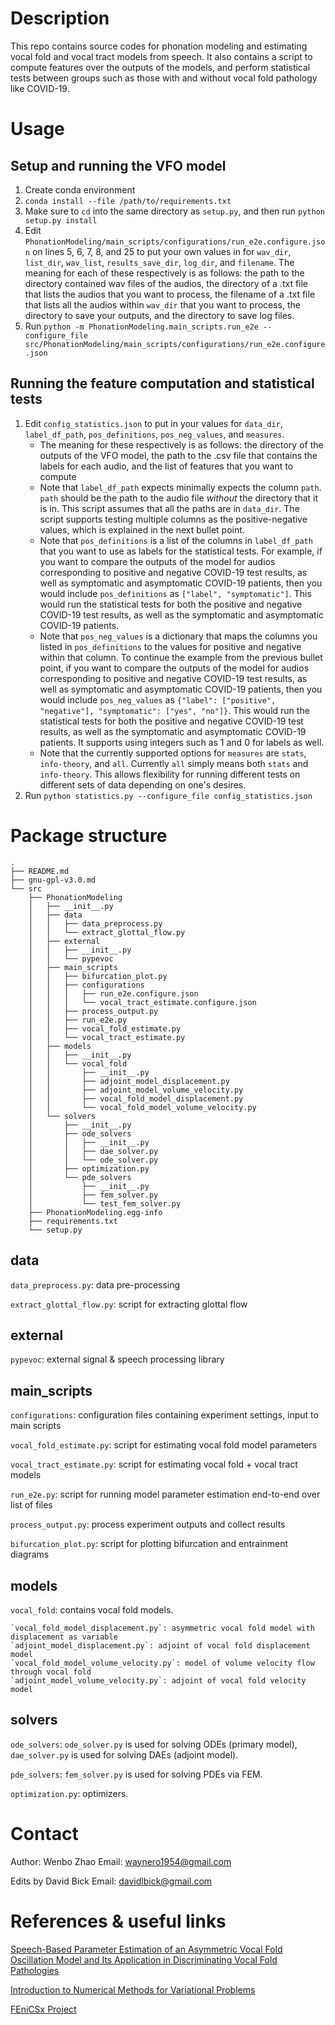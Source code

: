 # Description

This repo contains source codes for phonation modeling and estimating vocal fold and vocal tract models from speech. It also contains a script to compute features over the outputs of the models, and perform statistical tests between groups such as those with and without vocal fold pathology like COVID-19. 

# Usage

## Setup and running the VFO model 
1. Create conda environment 
2. `conda install --file /path/to/requirements.txt`
3. Make sure to `cd` into the same directory as `setup.py`, and then run `python setup.py install`
4. Edit `PhonationModeling/main_scripts/configurations/run_e2e.configure.json` on lines 5, 6, 7, 8, and 25 to put your own values in for `wav_dir`, `list_dir`, `wav_list`, `results_save_dir`, `log_dir`, and `filename`. The meaning for each of these respectively is as follows: the path to the directory contained wav files of the audios, the directory of a .txt file that lists the audios that you want to process, the filename of a .txt file that lists all the audios within `wav_dir` that you want to process, the directory to save your outputs, and the directory to save log files.
5. Run `python -m PhonationModeling.main_scripts.run_e2e --configure_file src/PhonationModeling/main_scripts/configurations/run_e2e.configure.json`

## Running the feature computation and statistical tests
1. Edit `config_statistics.json` to put in your values for `data_dir`, `label_df_path`, `pos_definitions`, `pos_neg_values`, and `measures`. 
    * The meaning for these respectively is as follows: the directory of the outputs of the VFO model, the path to the .csv file that contains the labels for each audio, and the list of features that you want to compute
    * Note that `label_df_path` expects minimally expects the column `path`. `path` should be the path to the audio file _without_ the directory that it is in. This script assumes that all the paths are in `data_dir`. The script supports testing multiple columns as the positive-negative values, which is explained in the next bullet point.
    * Note that `pos_definitions` is a list of the columns in `label_df_path` that you want to use as labels for the statistical tests. For example, if you want to compare the outputs of the model for audios corresponding to positive and negative COVID-19 test results, as well as symptomatic and asymptomatic COVID-19 patients, then you would include `pos_definitions` as `["label", "symptomatic"]`. This would run the statistical tests for both the positive and negative COVID-19 test results, as well as the symptomatic and asymptomatic COVID-19 patients.
    * Note that `pos_neg_values` is a dictionary that maps the columns you listed in `pos_definitions` to the values for positive and negative within that column. To continue the example from the previous bullet point, if you want to compare the outputs of the model for audios corresponding to positive and negative COVID-19 test results, as well as symptomatic and asymptomatic COVID-19 patients, then you would include `pos_neg_values` as `{"label": ["positive", "negative"], "symptomatic": ["yes", "no"]}`. This would run the statistical tests for both the positive and negative COVID-19 test results, as well as the symptomatic and asymptomatic COVID-19 patients. It supports using integers such as 1 and 0 for labels as well. 
    * Note that the currently supported options for `measures` are `stats`, `info-theory`, and `all`. Currently `all` simply means both `stats` and `info-theory`. This allows flexibility for running different tests on different sets of data depending on one's desires.
2. Run `python statistics.py --configure_file config_statistics.json`

# Package structure
```
.
├── README.md
├── gnu-gpl-v3.0.md
└── src
    ├── PhonationModeling
    │   ├── __init__.py
    │   ├── data
    │   │   ├── data_preprocess.py
    │   │   └── extract_glottal_flow.py
    │   ├── external
    │   │   ├── __init__.py
    │   │   └── pypevoc
    │   ├── main_scripts
    │   │   ├── bifurcation_plot.py
    │   │   ├── configurations
    │   │   │   ├── run_e2e.configure.json
    │   │   │   └── vocal_tract_estimate.configure.json
    │   │   ├── process_output.py
    │   │   ├── run_e2e.py
    │   │   ├── vocal_fold_estimate.py
    │   │   └── vocal_tract_estimate.py
    │   ├── models
    │   │   ├── __init__.py
    │   │   └── vocal_fold
    │   │       ├── __init__.py
    │   │       ├── adjoint_model_displacement.py
    │   │       ├── adjoint_model_volume_velocity.py
    │   │       ├── vocal_fold_model_displacement.py
    │   │       └── vocal_fold_model_volume_velocity.py
    │   └── solvers
    │       ├── __init__.py
    │       ├── ode_solvers
    │       │   ├── __init__.py
    │       │   ├── dae_solver.py
    │       │   └── ode_solver.py
    │       ├── optimization.py
    │       └── pde_solvers
    │           ├── __init__.py
    │           ├── fem_solver.py
    │           └── test_fem_solver.py
    ├── PhonationModeling.egg-info
    ├── requirements.txt
    └── setup.py
```

## data
`data_preprocess.py`: data pre-processing

`extract_glottal_flow.py`: script for extracting glottal flow

## external
`pypevoc`: external signal & speech processing library

## main_scripts
`configurations`: configuration files containing experiment settings, input to main scripts

`vocal_fold_estimate.py`: script for estimating vocal fold model parameters

`vocal_tract_estimate.py`: script for estimating vocal fold + vocal tract models

`run_e2e.py`: script for running model parameter estimation end-to-end over list of files

`process_output.py`: process experiment outputs and collect results

`bifurcation_plot.py`: script for plotting bifurcation and entrainment diagrams

## models
`vocal_fold`: contains vocal fold models. 
    
    `vocal_fold_model_displacement.py`: asymmetric vocal fold model with displacement as variable
    `adjoint_model_displacement.py`: adjoint of vocal fold displacement model
    `vocal_fold_model_volume_velocity.py`: model of volume velocity flow through vocal fold
    `adjoint_model_volume_velocity.py`: adjoint of vocal fold velocity model

## solvers
`ode_solvers`: `ode_solver.py` is used for solving ODEs (primary model), `dae_solver.py` is used for solving DAEs (adjoint model).

`pde_solvers`: `fem_solver.py` is used for solving PDEs via FEM.

`optimization.py`: optimizers.

# Contact
Author: Wenbo Zhao
Email: waynero1954@gmail.com

Edits by David Bick
Email: davidlbick@gmail.com

# References & useful links

[Speech-Based Parameter Estimation of an Asymmetric Vocal Fold Oscillation Model and Its Application in Discriminating Vocal Fold Pathologies](https://arxiv.org/abs/1910.08886)

[Introduction to Numerical Methods for Variational Problems](https://hplgit.github.io/fem-book/doc/web/index.html)

[FEniCSx Project](https://fenicsproject.org)